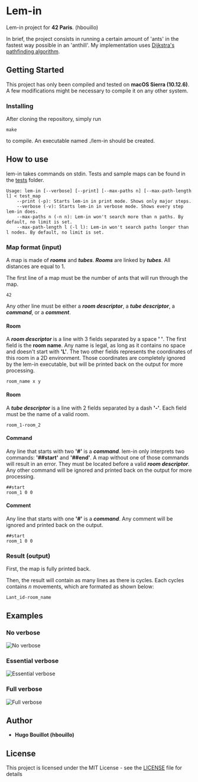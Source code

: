 # Lem-in

Lem-in project for **42 Paris**. (hbouillo)

In brief, the project consists in running a certain amount of 'ants' in the fastest way possible in an 'anthill'. My implementation uses [Dijkstra's pathfinding algorithm](https://en.wikipedia.org/wiki/Dijkstra%27s_algorithm).

## Getting Started

This project has only been compiled and tested on **macOS Sierra (10.12.6)**. A few modifications might be necessary to compile it on any other system.

### Installing

After cloning the repository, simply run

```
make
```

to compile. An executable named ./lem-in should be created.

## How to use

lem-in takes commands on stdin. Tests and sample maps can be found in the [tests](tests/) folder.

```
Usage: lem-in [--verbose] [--print] [--max-paths n] [--max-path-length l] < test_map
	--print (-p): Starts lem-in in print mode. Shows only major steps.
	--verbose (-v): Starts lem-in in verbose mode. Shows every step lem-in does.
	--max-paths n (-n n): Lem-in won't search more than n paths. By default, no limit is set.
	--max-path-length l (-l l): Lem-in won't search paths longer than l nodes. By default, no limit is set.
```

### Map format (input)

A map is made of ***rooms*** and ***tubes***. ***Rooms*** are linked by ***tubes***. All distances are equal to 1.

The first line of a map must be the number of ants that will run through the map.

```
42
```

Any other line must be either a ***room descriptor***, a ***tube descriptor***, a ***command***, or a ***comment***.

#### Room

A ***room descriptor*** is a line with 3 fields separated by a space **' '**. The first field is the **room name**. Any name is legal, as long as it contains no space and doesn't start with **'L'**. The two other fields represents the coordinates of this room in a 2D environment. Those coordinates are completely ignored by the lem-in executable, but will be printed back on the output for more processing.

```
room_name x y
```

#### Room

A ***tube descriptor*** is a line with 2 fields separated by a dash **'-'**. Each field must be the name of a valid room.

```
room_1-room_2
```

#### Command

Any line that starts with two **'#'** is a  ***command***. lem-in only interprets two commands: **'##start'** and **'##end'**. A map without one of those commands will result in an error. They must be located before a valid ***room descriptor***. Any other command will be ignored and printed back on the output for more processing.

```
##start
room_1 0 0
```

#### Comment

Any line that starts with one **'#'** is a  ***command***. Any comment will be ignored and printed back on the output.

```
##start
room_1 0 0
```

### Result (output)

First, the map is fully printed back.

Then, the result will contain as many lines as there is cycles. Each cycles contains *n* movements, which are formated as shown below:

```
Lant_id-room_name
```

## Examples

### No verbose

![No verbose](examples/example_1.png)

### Essential verbose

![Essential verbose](examples/example_2.png)

### Full verbose

![Full verbose](examples/example_3.png)

## Author

* **Hugo Bouillot (hbouillo)**

## License

This project is licensed under the MIT License - see the [LICENSE](LICENSE) file for details
